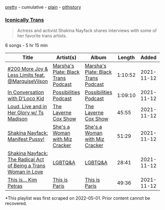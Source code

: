 [pretty](/playlists/pretty/37i9dQZF1DXdWPvraqd9Z2.md) - cumulative - [plain](/playlists/plain/37i9dQZF1DXdWPvraqd9Z2) - [githistory](https://github.githistory.xyz/mackorone/spotify-playlist-archive/blob/main/playlists/plain/37i9dQZF1DXdWPvraqd9Z2)

### [Iconically Trans](https://open.spotify.com/playlist/37i9dQZF1DXdWPvraqd9Z2)

> Actress and activist Shakina Nayfack shares interviews with some of her favorite trans artists.

6 songs - 5 hr 15 min

| Title | Artist(s) | Album | Length | Added | Removed |
|---|---|---|---|---|---|
| [\#200 More Joy & Less Limits feat\. @MarquiseVilson](https://open.spotify.com/episode/1nCeS8G6wBOHhrkGjmWjq6) | [Marsha's Plate: Black Trans Podcast](https://open.spotify.com/show/4Iv5ymzrIouiCGHsOBNB47) | [Marsha's Plate: Black Trans Podcast](https://open.spotify.com/show/4Iv5ymzrIouiCGHsOBNB47) | 1:10:52 | 2021-11-12 |  |
| [In Conversation with D'Loco Kid](https://open.spotify.com/episode/7LRBpHsBRZKoALSCvNVW9I) | [Possibilities Podcast](https://open.spotify.com/show/1uYYn03rbj7SetTPr8Cmdc) | [Possibilities Podcast](https://open.spotify.com/show/1uYYn03rbj7SetTPr8Cmdc) | 1:09:10 | 2021-11-12 |  |
| [Loud, Live and in Her Glory w/ Ts Madison](https://open.spotify.com/episode/1dWQePeVpRU3sMr8WZGQym) | [The Laverne Cox Show](https://open.spotify.com/show/2GPQaKpelElHdMyhbILHil) | [The Laverne Cox Show](https://open.spotify.com/show/2GPQaKpelElHdMyhbILHil) | 45:55 | 2021-11-12 |  |
| [Shakina Nayfack: Manifest Pussy!](https://open.spotify.com/episode/1G37vS1HgjPlZwG5MZ8CdU) | [She's a Woman with Miz Cracker](https://open.spotify.com/show/4CG68SScStbsmX1VOXKDx4) | [She's a Woman with Miz Cracker](https://open.spotify.com/show/4CG68SScStbsmX1VOXKDx4) | 51:29 | 2021-11-12 |  |
| [Shakina Nayfack: The Radical Act of Being a Trans Woman in Love](https://open.spotify.com/episode/3iSeAsw6yJDNxL10lsLmJh) | [LGBTQ&A](https://open.spotify.com/show/37E7LIv89GodYNEBAWREd8) | [LGBTQ&A](https://open.spotify.com/show/37E7LIv89GodYNEBAWREd8) | 28:41 | 2021-11-12 |  |
| [This is… Kim Petras](https://open.spotify.com/episode/7oOZA2fnjnLJ7VQzZanIGz) | [This is Paris](https://open.spotify.com/show/7Gl8ddlbZIXUEwCstU0aTd) | [This is Paris](https://open.spotify.com/show/7Gl8ddlbZIXUEwCstU0aTd) | 49:36 | 2021-11-12 |  |

\*This playlist was first scraped on 2022-05-01. Prior content cannot be recovered.
